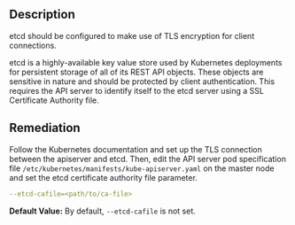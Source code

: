## Description

etcd should be configured to make use of TLS encryption for client connections.

etcd is a highly-available key value store used by Kubernetes deployments for persistent storage of all of its REST API objects. These objects are sensitive in nature and should be protected by client authentication. This requires the API server to identify itself to the etcd server using a SSL Certificate Authority file.

## Remediation

Follow the Kubernetes documentation and set up the TLS connection between the apiserver and etcd. Then, edit the API server pod specification file `/etc/kubernetes/manifests/kube-apiserver.yaml` on the master node and set the etcd certificate authority file parameter.

```yaml
--etcd-cafile=<path/to/ca-file>
```

**Default Value:** By default, `--etcd-cafile` is not set.